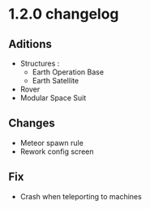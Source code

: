 # 1.2.0 changelog

## Aditions
- Structures :
  - Earth Operation Base
  - Earth Satellite
- Rover
- Modular Space Suit

## Changes
- Meteor spawn rule
- Rework config screen

## Fix
- Crash when teleporting to machines

